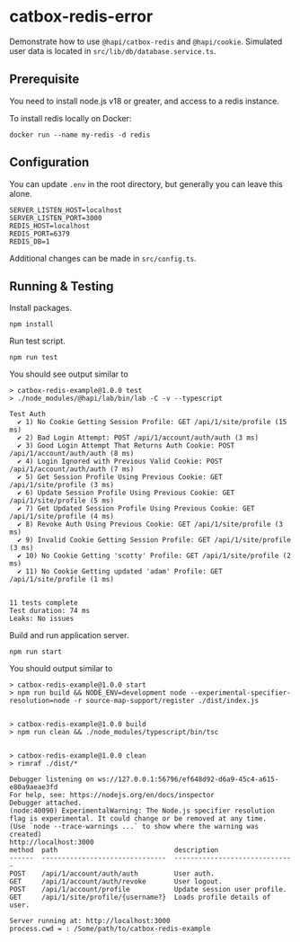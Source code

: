 # catbox-redis-error

Demonstrate how to use `@hapi/catbox-redis` and `@hapi/cookie`.  Simulated user data is located in `src/lib/db/database.service.ts`.

## Prerequisite

You need to install node.js v18 or greater, and access to a redis instance.

To install redis locally on Docker:

```
docker run --name my-redis -d redis
```

## Configuration

You can update `.env` in the root directory, but generally you can leave this alone.

```
SERVER_LISTEN_HOST=localhost
SERVER_LISTEN_PORT=3000
REDIS_HOST=localhost
REDIS_PORT=6379
REDIS_DB=1
```

Additional changes can be made in `src/config.ts`.

## Running & Testing

Install packages.

```
npm install
```

Run test script.

```
npm run test
```

You should see output similar to

```
> catbox-redis-example@1.0.0 test
> ./node_modules/@hapi/lab/bin/lab -C -v --typescript

Test Auth
  ✔ 1) No Cookie Getting Session Profile: GET /api/1/site/profile (15 ms)
  ✔ 2) Bad Login Attempt: POST /api/1/account/auth/auth (3 ms)
  ✔ 3) Good Login Attempt That Returns Auth Cookie: POST /api/1/account/auth/auth (8 ms)
  ✔ 4) Login Ignored with Previous Valid Cookie: POST /api/1/account/auth/auth (7 ms)
  ✔ 5) Get Session Profile Using Previous Cookie: GET /api/1/site/profile (3 ms)
  ✔ 6) Update Session Profile Using Previous Cookie: GET /api/1/site/profile (5 ms)
  ✔ 7) Get Updated Session Profile Using Previous Cookie: GET /api/1/site/profile (4 ms)
  ✔ 8) Revoke Auth Using Previous Cookie: GET /api/1/site/profile (3 ms)
  ✔ 9) Invalid Cookie Getting Session Profile: GET /api/1/site/profile (3 ms)
  ✔ 10) No Cookie Getting 'scotty' Profile: GET /api/1/site/profile (2 ms)
  ✔ 11) No Cookie Getting updated 'adam' Profile: GET /api/1/site/profile (1 ms)


11 tests complete
Test duration: 74 ms
Leaks: No issues
```

Build and run application server.

```
npm run start
```

You should output similar to 

```
> catbox-redis-example@1.0.0 start
> npm run build && NODE_ENV=development node --experimental-specifier-resolution=node -r source-map-support/register ./dist/index.js


> catbox-redis-example@1.0.0 build
> npm run clean && ./node_modules/typescript/bin/tsc


> catbox-redis-example@1.0.0 clean
> rimraf ./dist/*

Debugger listening on ws://127.0.0.1:56796/ef648d92-d6a9-45c4-a615-e80a9aeae3fd
For help, see: https://nodejs.org/en/docs/inspector
Debugger attached.
(node:40090) ExperimentalWarning: The Node.js specifier resolution flag is experimental. It could change or be removed at any time.
(Use `node --trace-warnings ...` to show where the warning was created)
http://localhost:3000
method  path                             description                   
------  -------------------------------  ------------------------------
POST    /api/1/account/auth/auth         User auth.                    
GET     /api/1/account/auth/revoke       User logout.                  
POST    /api/1/account/profile           Update session user profile.  
GET     /api/1/site/profile/{username?}  Loads profile details of user.

Server running at: http://localhost:3000
process.cwd = : /Some/path/to/catbox-redis-example
```

